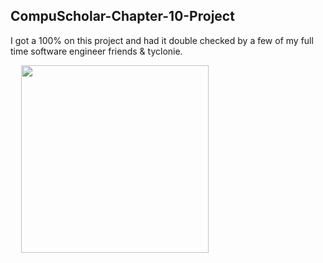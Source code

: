 ## CompuScholar-Chapter-10-Project
I got a 100% on this project and had it double checked by a few of my full time software engineer friends &amp; tyclonie.






ㅤ
<img height="300" src="https://www.logolynx.com/images/logolynx/11/11ebaa6af37bdbb007f258bd28ab487e.png"></code>
